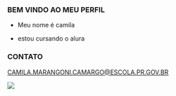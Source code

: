 ### BEM VINDO AO MEU PERFIL

- Meu nome é camila

- estou cursando o alura

### CONTATO 

CAMILA.MARANGONI.CAMARGO@ESCOLA.PR.GOV.BR

![](https://media.tenor.com/9yy0MfToKfMAAAAd/renato-augusto-ra8.gif)
